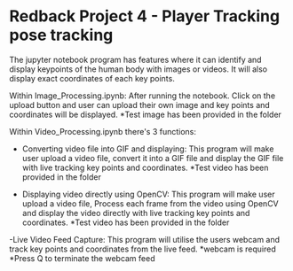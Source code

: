 # Redback Project 4 - Player Tracking pose tracking

The jupyter notebook program has features where it can identify and display keypoints of the human body with images or videos. It will also display exact coordinates of each key points. 

Within Image_Processing.ipynb: 
After running the notebook. Click on the upload button and user can upload their own image and key points and coordinates will be displayed. *Test image has been provided in the folder 

Within Video_Processing.ipynb there's 3 functions:
- Converting video file into GIF and displaying: This program will make user upload a video file, convert it into a GIF file and display the GIF file with live tracking key points and coordinates. *Test video has been provided in the folder 

- Displaying video directly using OpenCV: This program will make user upload a video file, Process each frame from the video using OpenCV and display the video directly with live tracking key points and coordinates. *Test video has been provided in the folder 

-Live Video Feed Capture: This program will utilise the users webcam and track key points and coordinates from the live feed. *webcam is required *Press Q to terminate the webcam feed




